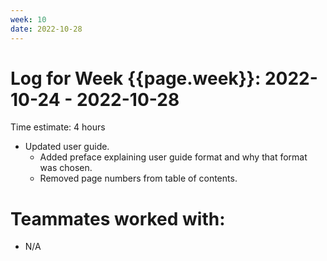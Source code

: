 ```yaml
---
week: 10
date: 2022-10-28
---
```

# Log for Week {{page.week}}: 2022-10-24 - 2022-10-28

Time estimate: 4 hours

- Updated user guide.
  - Added preface explaining user guide format and why that format was chosen.
  - Removed page numbers from table of contents.


# Teammates worked with:
- N/A
